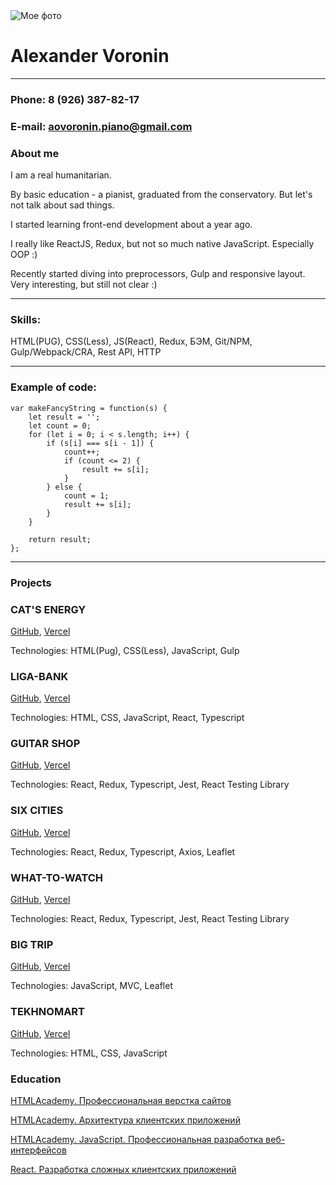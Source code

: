 
<img src="https://disk.yandex.ru/i/KhFpid8Jq9xJRA" alt="Мое фото">

# Alexander Voronin
***
### Phone: 8 (926) 387-82-17
### E-mail: aovoronin.piano@gmail.com
### About me

I am a real humanitarian. 

By basic education - a pianist, graduated from the conservatory. But let's not talk about sad things. 

I started learning front-end development about a year ago. 

I really like ReactJS, Redux, but not so much native JavaScript. Especially OOP :) 

Recently started diving into preprocessors, Gulp and responsive layout. Very interesting, but still not clear :)
***
### Skills: 

HTML(PUG), CSS(Less), JS(React), Redux, БЭМ, Git/NPM, Gulp/Webpack/CRA, Rest API, HTTP
****
### Example of code:
```
var makeFancyString = function(s) {
    let result = '';
    let count = 0;
    for (let i = 0; i < s.length; i++) {
        if (s[i] === s[i - 1]) {
            count++;
            if (count <= 2) {
                result += s[i];
            }
        } else {
            count = 1;
            result += s[i];
        }
    } 

    return result;
};
```
***
### Projects

### CAT'S ENERGY


[GitHub](https://github.com/sanich123/CatsEnergy), 
[Vercel](https://cats-energy.vercel.app/)


Technologies: HTML(Pug), CSS(Less), JavaScript, Gulp

### LIGA-BANK


[GitHub](https://github.com/sanich123/ligaBank), 
[Vercel](https://liga-bank-rho.vercel.app/)


Technologies: HTML, CSS, JavaScript, React, Typescript

### GUITAR SHOP


[GitHub](https://github.com/sanich123/guitarShop), [Vercel](https://guitar-shop-five.vercel.app/catalog:query)


Technologies: React, Redux, Typescript, Jest, React Testing Library


### SIX CITIES


[GitHub](https://github.com/sanich123/sixCities), [Vercel](https://six-cities-sigma.vercel.app)


Technologies: React, Redux, Typescript, Axios, Leaflet


### WHAT-TO-WATCH 


[GitHub](https://github.com/sanich123/whatToWatch), [Vercel](https://what-to-watch-two.vercel.app/)

Technologies: React, Redux, Typescript, Jest, React Testing Library


### BIG TRIP


[GitHub](https://github.com/sanich123/bigTrip), [Vercel](https://big-trip-chi.vercel.app/)


Technologies: JavaScript, MVC, Leaflet


### TEKHNOMART


[GitHub](https://github.com/sanich123/technomart), [Vercel](https://technomart-one.vercel.app/)


Technologies: HTML, CSS, JavaScript

### Education

[HTMLAcademy. Профессиональная верстка сайтов](https://assets.htmlacademy.ru/certificates/intensive/193/1541333.pdf)


[HTMLAcademy. Архитектура клиентских приложений](https://assets.htmlacademy.ru/certificates/intensive/211/1541333.pdf)


[HTMLAcademy. JavaScript. Профессиональная разработка веб-интерфейсов](https://assets.htmlacademy.ru/certificates/intensive/205/1541333.pdf)


[React. Разработка сложных клиентских приложений](https://assets.htmlacademy.ru/certificates/intensive/217/1541333.pdf)


